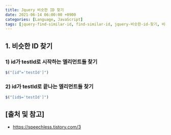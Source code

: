 ```yaml
---
title: Jquery 비슷한 ID 찾기
date: 2021-06-14 06:00:00 +0900
categories: [Language, JavaScript]
tags: [jquery-find-similar-id, find-similar-id, jquery-비슷한-id-찾기, 비슷한-id-찾기]
---
```


## 1. 비슷한 ID 찾기

### 1) id가 testId로 시작하는 엘리먼트들 찾기

```javascript
$("[id^='testId']")
```

### 2) id가 testId로 끝나는 엘리먼트들 찾기

```javascript
$("[id$='testId']")
```

## [출처 및 참고]
* <https://speechless.tistory.com/3>
